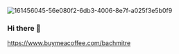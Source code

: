 ![161456045-56e080f2-6db3-4006-8e7f-a025f3e5b0f9](https://user-images.githubusercontent.com/1316353/164911626-d4c2e055-6906-46cb-8863-d166443cb67a.jpg)

### Hi there 👋

https://www.buymeacoffee.com/bachmitre

<!--
**bachmitre/bachmitre** is a ✨ _special_ ✨ repository because its `README.md` (this file) appears on your GitHub profile.

Here are some ideas to get you started:

- 🔭 I’m currently working on ...
- 🌱 I’m currently learning ...
- 👯 I’m looking to collaborate on ...
- 🤔 I’m looking for help with ...
- 💬 Ask me about ...
- 📫 How to reach me: ...
- 😄 Pronouns: ...
- ⚡ Fun fact: ...
-->
